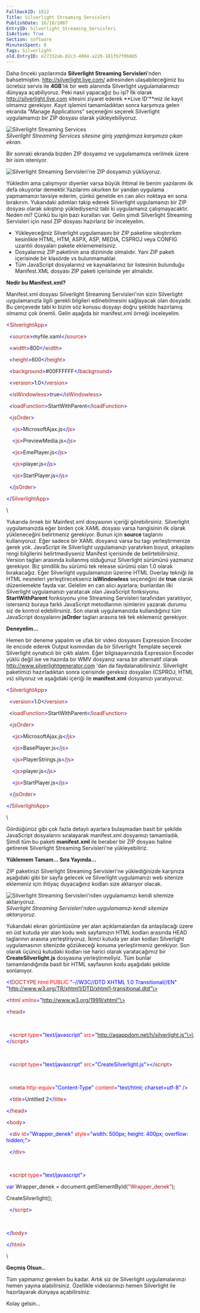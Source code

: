 ```yaml
---
FallbackID: 1812
Title: Silverlight Streaming Servisleri
PublishDate: 16/10/2007
EntryID: Silverlight_Streaming_Servisleri
IsActive: True
Section: software
MinutesSpent: 0
Tags: Silverlight
old.EntryID: e27332ab-82c3-4084-a220-181fb7f0b885
---
```

Daha önceki yazılarımda **Silverlight Streaming Servisleri**'nden
bahsetmiştim. <http://silverlight.live.com/> adresinden ulaşabileceğimiz
bu ücretsiz servis ile **4GB**'lık bir web alanında Silverlight
uygulamalarımızı dünyaya açabiliyoruz. Peki nasıl yapacağız bu işi? İlk
olarak <http://silverlight.live.com> sitesini ziyaret ederek **Live
ID'**miz ile kayıt olmamız gerekiyor. Kayıt işlemini tamamladıktan sonra
karşımıza gelen ekranda "Manage Applications" seçeneğini seçerek
Silverlight uygulamamızı bir ZIP dosyası olarak yükleyebiliyoruz.

![Silverlight Streaming
Services](http://cdn.daron.yondem.com/assets/1812/15102007_1.png)\
 *Silverlight Streaming Services sitesine giriş yaptığımıza karşımıza
çıkan ekran.*

Bir sonraki ekranda bizden ZIP dosyamız ve uygulamamıza verilmek üzere
bir isim isteniyor.

![Silverlight Streaming Servisleri'ne ZIP dosyamızı
yüklüyoruz.](http://cdn.daron.yondem.com/assets/1812/15102007_2.png)

Yükledim ama çalışmıyor diyenler varsa büyük ihtimal ile benim
yazılarımı ilk defa okuyorlar demektir.Yazılarımı okurken bir yandan
uygulama yapmamanızı tavsiye ederim, çünkü genelde en can alıcı noktaya
en sona bırakırım. Yukarıdaki adımları takip ederek Silverlight
uygulamanızı bir ZIP dosyası olarak sıkıştırıp yüklediyseniz tabi ki
uygulamanız çalışmayacaktır. Neden mi? Çünkü bu işin bazı kuralları var.
Gelin şimdi Silverlight Streaming Servisleri için nasıl ZIP dosyası
hazırlarız bir inceleyelim.

-   Yükleyeceğiniz Silverlight uygulamasını bir ZIP paketine
    sıkıştırırken kesinlikle HTML, HTM, ASPX, ASP, MEDIA, CSPROJ veya
    CONFIG uzantılı dosyaları pakete eklememelisiniz.
-   Dosyalarınız ZIP paketinin ana dizininde olmalıdır. Yani ZIP paketi
    içerisinde bir klasörde vs bulunmamalılar.
-   Tüm JavaScript dosyalarınız ve kaynaklarınız bir listesinin
    bulunduğu Manifest.XML dosyası ZIP paketi içerisinde yer almalıdır.

**Nedir bu Manifest.xml?**

Manifest.xml dosyası Silverlight Streaming Servisleri'nin sizin
Silverlight uygulamanızla ilgili gerekli bilgileri edinebilmesini
sağlayacak olan dosyadır. Bu çerçevede tabi ki bizim söz konusu dosyayı
doğru şekilde hazırlamış olmamız çok önemli. Gelin aşağıda bir
manifest.xml örneği inceleyelim.

<span style="color: blue;">\<</span><span
style="color: #a31515;">SilverlightApp</span><span
style="color: blue;">\></span>

<span style="color: blue;">  \<</span><span
style="color: #a31515;">source</span><span
style="color: blue;">\></span>myfile.xaml<span
style="color: blue;">\</</span><span
style="color: #a31515;">source</span><span
style="color: blue;">\></span>

<span style="color: blue;">  \<</span><span
style="color: #a31515;">width</span><span
style="color: blue;">\></span>800<span
style="color: blue;">\</</span><span
style="color: #a31515;">width</span><span style="color: blue;">\></span>

<span style="color: blue;">  \<</span><span
style="color: #a31515;">height</span><span
style="color: blue;">\></span>600<span
style="color: blue;">\</</span><span
style="color: #a31515;">height</span><span
style="color: blue;">\></span>

<span style="color: blue;">  \<</span><span
style="color: #a31515;">background</span><span
style="color: blue;">\></span>\#00FFFFFF<span
style="color: blue;">\</</span><span
style="color: #a31515;">background</span><span
style="color: blue;">\></span>

<span style="color: blue;">  \<</span><span
style="color: #a31515;">version</span><span
style="color: blue;">\></span>1.0<span
style="color: blue;">\</</span><span
style="color: #a31515;">version</span><span
style="color: blue;">\></span>

<span style="color: blue;">  \<</span><span
style="color: #a31515;">isWindowless</span><span
style="color: blue;">\></span>true<span
style="color: blue;">\</</span><span
style="color: #a31515;">isWindowless</span><span
style="color: blue;">\></span>

<span style="color: blue;">  \<</span><span
style="color: #a31515;">loadFunction</span><span
style="color: blue;">\></span>StartWithParent<span
style="color: blue;">\</</span><span
style="color: #a31515;">loadFunction</span><span
style="color: blue;">\></span>

<span style="color: blue;">  \<</span><span
style="color: #a31515;">jsOrder</span><span
style="color: blue;">\></span>

<span style="color: blue;">    \<</span><span
style="color: #a31515;">js</span><span
style="color: blue;">\></span>MicrosoftAjax.js<span
style="color: blue;">\</</span><span
style="color: #a31515;">js</span><span style="color: blue;">\></span>

<span style="color: blue;">    \<</span><span
style="color: #a31515;">js</span><span
style="color: blue;">\></span>PreviewMedia.js<span
style="color: blue;">\</</span><span
style="color: #a31515;">js</span><span style="color: blue;">\></span>

<span style="color: blue;">    \<</span><span
style="color: #a31515;">js</span><span
style="color: blue;">\></span>EmePlayer.js<span
style="color: blue;">\</</span><span
style="color: #a31515;">js</span><span style="color: blue;">\></span>

<span style="color: blue;">    \<</span><span
style="color: #a31515;">js</span><span
style="color: blue;">\></span>player.js<span
style="color: blue;">\</</span><span
style="color: #a31515;">js</span><span style="color: blue;">\></span>

<span style="color: blue;">    \<</span><span
style="color: #a31515;">js</span><span
style="color: blue;">\></span>StartPlayer.js<span
style="color: blue;">\</</span><span
style="color: #a31515;">js</span><span style="color: blue;">\></span>

<span style="color: blue;">  \</</span><span
style="color: #a31515;">jsOrder</span><span
style="color: blue;">\></span>

<span style="color: blue;">\</</span><span
style="color: #a31515;">SilverlightApp</span><span
style="color: blue;">\></span>

\

Yukarıda örnek bir Mainfest.xml dosyasının içeriği görebilirsiniz.
Silverlight uygulamanızda eğer birden çok XAML dosyası varsa hangisinin
ilk olarak yükleneceğini belirtmeniz gerekiyor. Bunun için **source**
taglarını kullanıyoruz. Eğer sadece bir XAML dosyanız varsa bu tagı
yerleştirmenize gerek yok. JavaScript ile Silverlight uygulamanızı
yaratırken boyut, arkaplanı rengi bilgilerini belirtmediyseniz Manifest
içerisinde de belirtebilirsiniz. Version tagları arasında kullanmış
olduğunuz Silverlight sürümünü yazmanız gerekiyor. Biz şimdilik bu
sürümü tek release sürümü olan 1.0 olarak bırakacağız. Eğer Silverlight
uygulamanızın üzerine HTML Overlay tekniği ile HTML nesneleri
yerleştirecekseniz **isWindowless** seçeneğini de **true** olarak
düzenlemekte fayda var. Gelelim en can alıcı ayarlara; bunlardan ilki
Silverlight uygulamanızı yaratacak olan JavaScript fonksiyonu.
**StartWithParent** fonksiyonu yine Streaming Servisleri tarafından
yaratılıyor, isterseniz buraya farklı JavaScript metodlarının isimlerini
yazarak durumu siz de kontrol edebilirsiniz. Son olarak uygulamanızda
kullandığınız tüm JavaScript dosyalarını **jsOrder** tagları arasına tek
tek eklemeniz gerekiyor.

**Deneyelim...**

Hemen bir deneme yapalım ve ufak bir video dosyasını Expression Encoder
ile encode ederek Output kısmından da bir Silverlight Template seçerek
Silverlight oynatıcılı bir çıktı alalım. Eğer bilgisayarınızda
Expression Encoder yüklü değil ise ve hazırda bir WMV dosyanız varsa bir
alternatif olarak <http://www.silverlightgenerator.com> 'dan da
faydalanabilirsiniz. Silverlight paketimizi hazırladıktan sonra
içerisinde gereksiz dosyaları (CSPROJ, HTML vs) siliyoruz ve aşağıdaki
içeriği ile **manifest.xml** dosyamızı yaratıyoruz.

<span style="color: blue;">\<</span><span
style="color: #a31515;">SilverlightApp</span><span
style="color: blue;">\></span>

<span style="color: blue;">  \<</span><span
style="color: #a31515;">version</span><span
style="color: blue;">\></span>1.0<span
style="color: blue;">\</</span><span
style="color: #a31515;">version</span><span
style="color: blue;">\></span>

<span style="color: blue;">  \<</span><span
style="color: #a31515;">loadFunction</span><span
style="color: blue;">\></span>StartWithParent<span
style="color: blue;">\</</span><span
style="color: #a31515;">loadFunction</span><span
style="color: blue;">\></span>

<span style="color: blue;">  \<</span><span
style="color: #a31515;">jsOrder</span><span
style="color: blue;">\></span>

<span style="color: blue;">    \<</span><span
style="color: #a31515;">js</span><span
style="color: blue;">\></span>MicrosoftAjax.js<span
style="color: blue;">\</</span><span
style="color: #a31515;">js</span><span style="color: blue;">\></span>

<span style="color: blue;">    \<</span><span
style="color: #a31515;">js</span><span
style="color: blue;">\></span>BasePlayer.js<span
style="color: blue;">\</</span><span
style="color: #a31515;">js</span><span style="color: blue;">\></span>

<span style="color: blue;">    \<</span><span
style="color: #a31515;">js</span><span
style="color: blue;">\></span>PlayerStrings.js<span
style="color: blue;">\</</span><span
style="color: #a31515;">js</span><span style="color: blue;">\></span>

<span style="color: blue;">    \<</span><span
style="color: #a31515;">js</span><span
style="color: blue;">\></span>player.js<span
style="color: blue;">\</</span><span
style="color: #a31515;">js</span><span style="color: blue;">\></span>

<span style="color: blue;">    \<</span><span
style="color: #a31515;">js</span><span
style="color: blue;">\></span>StartPlayer.js<span
style="color: blue;">\</</span><span
style="color: #a31515;">js</span><span style="color: blue;">\></span>

<span style="color: blue;">  \</</span><span
style="color: #a31515;">jsOrder</span><span
style="color: blue;">\></span>

<span style="color: blue;">\</</span><span
style="color: #a31515;">SilverlightApp</span><span
style="color: blue;">\></span>

\

Gördüğünüz gibi çok fazla detaylı ayarlara bulaşmadan basit bir şekilde
JavaScript dosyalarını sıralayarak manifest.xml dosyamızı tamamladık.
Şimdi tüm bu paketi **manifest.xml** ile beraber bir ZIP dosyası haline
getirerek Silverlight Streaming Servisleri'ne yükleyebiliriz.

**Yüklemem Tamam... Sıra Yayında...**

ZIP paketinizi Silverlight Streaming Servisleri'ne yüklediğinizde
karşınıza aşağıdaki gibi bir sayfa gelecek ve Silverlight uygulamanızı
web sitenize eklemeniz için ihtiyaç duyacağınız kodları size aktarıyor
olacak.

![Silverlight Streaming Servisleri'nden uygulamamızı kendi sitemize
aktarıyoruz.](http://cdn.daron.yondem.com/assets/1812/15102007_3.png)\
*Silverlight Streaming Servisleri'nden uygulamamızı kendi sitemize
aktarıyoruz.*

Yukarıdaki ekran görüntüsüne yer alan açıklamalardan da anlaşılacağı
üzere en üst kutuda yer alan kodu web sayfamızın HTML kodları arasında
HEAD taglarının arasına yerleştiriyoruz. İkinci kutuda yer alan kodları
Silverlight uygulamasının sitenizde gözükeceği konuma yerleştirmeniz
gerekiyor. Son olarak üçüncü kutudaki kodları ise harici olarak
yaratacağımız bir **CreateSilverlight.js** dosyasına yerleştirmeliyiz.
Tüm bunlar tamamlandığında basit bir HTML sayfasının kodu aşağıdaki
şekilde sonlanıyor.

<span style="color: blue;">\<!</span><span
style="color: #a31515;">DOCTYPE</span> <span
style="color: red;">html</span> <span style="color: red;">PUBLIC</span>
<span style="color: blue;">"-//W3C//DTD XHTML 1.0
Transitional//EN"</span> <span
style="color: blue;">"http://www.w3.org/TR/xhtml1/DTD/xhtml1-transitional.dtd"\></span>

<span style="color: blue;">\<</span><span
style="color: #a31515;">html</span> <span
style="color: red;">xmlns</span><span
style="color: blue;">="http://www.w3.org/1999/xhtml"\></span>

<span style="color: blue;">\<</span><span
style="color: #a31515;">head</span><span style="color: blue;">\></span>

 

  <span style="color: blue;">\<</span><span
style="color: #a31515;">script</span> <span
style="color: red;">type</span><span
style="color: blue;">="text/javascript"</span> <span
style="color: red;">src</span><span
style="color: blue;">="http://agappdom.net/h/silverlight.js"\>\</</span><span
style="color: #a31515;">script</span><span
style="color: blue;">\></span>

 

  <span style="color: blue;">\<</span><span
style="color: #a31515;">script</span> <span
style="color: red;">type</span><span
style="color: blue;">="text/javascript"</span> <span
style="color: red;">src</span><span
style="color: blue;">="CreateSilverlight.js"\>\</</span><span
style="color: #a31515;">script</span><span
style="color: blue;">\></span>

 

  <span style="color: blue;">\<</span><span
style="color: #a31515;">meta</span> <span
style="color: red;">http-equiv</span><span
style="color: blue;">="Content-Type"</span> <span
style="color: red;">content</span><span
style="color: blue;">="text/html; charset=utf-8"</span> <span
style="color: blue;">/\></span>

  <span style="color: blue;">\<</span><span
style="color: #a31515;">title</span><span
style="color: blue;">\></span>Untitled 2<span
style="color: blue;">\</</span><span
style="color: #a31515;">title</span><span style="color: blue;">\></span>

<span style="color: blue;">\</</span><span
style="color: #a31515;">head</span><span style="color: blue;">\></span>

<span style="color: blue;">\<</span><span
style="color: #a31515;">body</span><span style="color: blue;">\></span>

  <span style="color: blue;">\<</span><span
style="color: #a31515;">div</span> <span
style="color: red;">id</span><span
style="color: blue;">="Wrapper\_denek"</span> <span
style="color: red;">style</span><span style="color: blue;">="width:
500px; height: 400px; overflow: hidden;"\></span>

  <span style="color: blue;">\</</span><span
style="color: #a31515;">div</span><span style="color: blue;">\></span>

 

  <span style="color: blue;">\<</span><span
style="color: #a31515;">script</span> <span
style="color: red;">type</span><span
style="color: blue;">="text/javascript"\></span>

<span style="color: blue;">var</span> Wrapper\_denek =
document.getElementById(<span
style="color: #a31515;">"Wrapper\_denek"</span>);

CreateSilverlight();

  <span style="color: blue;">\</</span><span
style="color: #a31515;">script</span><span
style="color: blue;">\></span>

 

<span style="color: blue;">\</</span><span
style="color: #a31515;">body</span><span style="color: blue;">\></span>

<span style="color: blue;">\</</span><span
style="color: #a31515;">html</span><span style="color: blue;">\></span>

\

**Geçmiş Olsun..**

Tüm yapmamız gereken bu kadar. Artık siz de Silverlight uygulamalarınızı
hemen yayına alabilirsiniz. Özellikle videolarınızı hemen Silverlight
ile hazırlayarak dünyaya açabilirsiniz.

Kolay gelsin...


